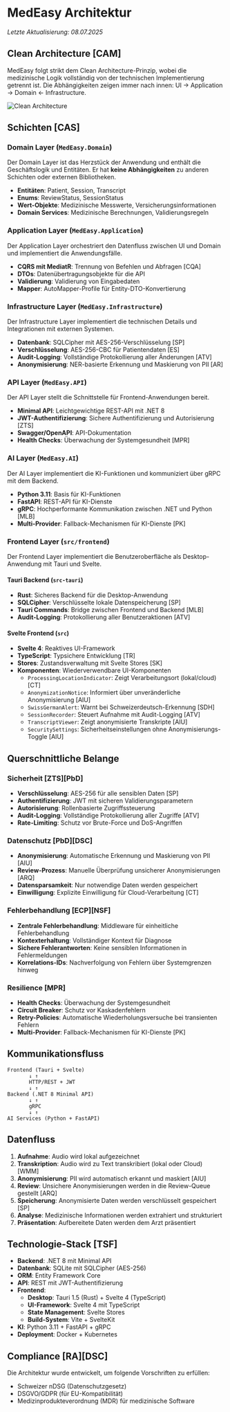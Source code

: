 <!-- „Der Herr, unser Gott, lasse uns freundlich ansehen. Lass unsere Arbeit nicht vergeblich sein – ja, lass gelingen, was wir tun!" Psalm 90,17 -->

# MedEasy Architektur

*Letzte Aktualisierung: 08.07.2025*

## Clean Architecture [CAM]

MedEasy folgt strikt dem Clean Architecture-Prinzip, wobei die medizinische Logik vollständig von der technischen Implementierung getrennt ist. Die Abhängigkeiten zeigen immer nach innen: UI → Application → Domain ← Infrastructure.

![Clean Architecture](https://raw.githubusercontent.com/jasontaylordev/CleanArchitecture/main/docs/imgs/clean-architecture.png)

## Schichten [CAS]

### Domain Layer (`MedEasy.Domain`)

Der Domain Layer ist das Herzstück der Anwendung und enthält die Geschäftslogik und Entitäten. Er hat **keine Abhängigkeiten** zu anderen Schichten oder externen Bibliotheken.

- **Entitäten**: Patient, Session, Transcript
- **Enums**: ReviewStatus, SessionStatus
- **Wert-Objekte**: Medizinische Messwerte, Versicherungsinformationen
- **Domain Services**: Medizinische Berechnungen, Validierungsregeln

### Application Layer (`MedEasy.Application`)

Der Application Layer orchestriert den Datenfluss zwischen UI und Domain und implementiert die Anwendungsfälle.

- **CQRS mit MediatR**: Trennung von Befehlen und Abfragen [CQA]
- **DTOs**: Datenübertragungsobjekte für die API
- **Validierung**: Validierung von Eingabedaten
- **Mapper**: AutoMapper-Profile für Entity-DTO-Konvertierung

### Infrastructure Layer (`MedEasy.Infrastructure`)

Der Infrastructure Layer implementiert die technischen Details und Integrationen mit externen Systemen.

- **Datenbank**: SQLCipher mit AES-256-Verschlüsselung [SP]
- **Verschlüsselung**: AES-256-CBC für Patientendaten [ES]
- **Audit-Logging**: Vollständige Protokollierung aller Änderungen [ATV]
- **Anonymisierung**: NER-basierte Erkennung und Maskierung von PII [AR]

### API Layer (`MedEasy.API`)

Der API Layer stellt die Schnittstelle für Frontend-Anwendungen bereit.

- **Minimal API**: Leichtgewichtige REST-API mit .NET 8
- **JWT-Authentifizierung**: Sichere Authentifizierung und Autorisierung [ZTS]
- **Swagger/OpenAPI**: API-Dokumentation
- **Health Checks**: Überwachung der Systemgesundheit [MPR]

### AI Layer (`MedEasy.AI`)

Der AI Layer implementiert die KI-Funktionen und kommuniziert über gRPC mit dem Backend.

- **Python 3.11**: Basis für KI-Funktionen
- **FastAPI**: REST-API für KI-Dienste
- **gRPC**: Hochperformante Kommunikation zwischen .NET und Python [MLB]
- **Multi-Provider**: Fallback-Mechanismen für KI-Dienste [PK]

### Frontend Layer (`src/frontend`)

Der Frontend Layer implementiert die Benutzeroberfläche als Desktop-Anwendung mit Tauri und Svelte.

#### Tauri Backend (`src-tauri`)

- **Rust**: Sicheres Backend für die Desktop-Anwendung
- **SQLCipher**: Verschlüsselte lokale Datenspeicherung [SP]
- **Tauri Commands**: Bridge zwischen Frontend und Backend [MLB]
- **Audit-Logging**: Protokollierung aller Benutzeraktionen [ATV]

#### Svelte Frontend (`src`)

- **Svelte 4**: Reaktives UI-Framework
- **TypeScript**: Typsichere Entwicklung [TR]
- **Stores**: Zustandsverwaltung mit Svelte Stores [SK]
- **Komponenten**: Wiederverwendbare UI-Komponenten
  - `ProcessingLocationIndicator`: Zeigt Verarbeitungsort (lokal/cloud) [CT]
  - `AnonymizationNotice`: Informiert über unveränderliche Anonymisierung [AIU]
  - `SwissGermanAlert`: Warnt bei Schweizerdeutsch-Erkennung [SDH]
  - `SessionRecorder`: Steuert Aufnahme mit Audit-Logging [ATV]
  - `TranscriptViewer`: Zeigt anonymisierte Transkripte [AIU]
  - `SecuritySettings`: Sicherheitseinstellungen ohne Anonymisierungs-Toggle [AIU]

## Querschnittliche Belange

### Sicherheit [ZTS][PbD]

- **Verschlüsselung**: AES-256 für alle sensiblen Daten [SP]
- **Authentifizierung**: JWT mit sicheren Validierungsparametern
- **Autorisierung**: Rollenbasierte Zugriffssteuerung
- **Audit-Logging**: Vollständige Protokollierung aller Zugriffe [ATV]
- **Rate-Limiting**: Schutz vor Brute-Force und DoS-Angriffen

### Datenschutz [PbD][DSC]

- **Anonymisierung**: Automatische Erkennung und Maskierung von PII [AIU]
- **Review-Prozess**: Manuelle Überprüfung unsicherer Anonymisierungen [ARQ]
- **Datensparsamkeit**: Nur notwendige Daten werden gespeichert
- **Einwilligung**: Explizite Einwilligung für Cloud-Verarbeitung [CT]

### Fehlerbehandlung [ECP][NSF]

- **Zentrale Fehlerbehandlung**: Middleware für einheitliche Fehlerbehandlung
- **Kontexterhaltung**: Vollständiger Kontext für Diagnose
- **Sichere Fehlerantworten**: Keine sensiblen Informationen in Fehlermeldungen
- **Korrelations-IDs**: Nachverfolgung von Fehlern über Systemgrenzen hinweg

### Resilience [MPR]

- **Health Checks**: Überwachung der Systemgesundheit
- **Circuit Breaker**: Schutz vor Kaskadenfehlern
- **Retry-Policies**: Automatische Wiederholungsversuche bei transienten Fehlern
- **Multi-Provider**: Fallback-Mechanismen für KI-Dienste [PK]

## Kommunikationsfluss

```
Frontend (Tauri + Svelte)
       ↓ ↑
       HTTP/REST + JWT
       ↓ ↑
Backend (.NET 8 Minimal API)
       ↓ ↑
       gRPC
       ↓ ↑
AI Services (Python + FastAPI)
```

## Datenfluss

1. **Aufnahme**: Audio wird lokal aufgezeichnet
2. **Transkription**: Audio wird zu Text transkribiert (lokal oder Cloud) [WMM]
3. **Anonymisierung**: PII wird automatisch erkannt und maskiert [AIU]
4. **Review**: Unsichere Anonymisierungen werden in die Review-Queue gestellt [ARQ]
5. **Speicherung**: Anonymisierte Daten werden verschlüsselt gespeichert [SP]
6. **Analyse**: Medizinische Informationen werden extrahiert und strukturiert
7. **Präsentation**: Aufbereitete Daten werden dem Arzt präsentiert

## Technologie-Stack [TSF]

- **Backend**: .NET 8 mit Minimal API
- **Datenbank**: SQLite mit SQLCipher (AES-256)
- **ORM**: Entity Framework Core
- **API**: REST mit JWT-Authentifizierung
- **Frontend**: 
  - **Desktop**: Tauri 1.5 (Rust) + Svelte 4 (TypeScript)
  - **UI-Framework**: Svelte 4 mit TypeScript
  - **State Management**: Svelte Stores
  - **Build-System**: Vite + SvelteKit
- **KI**: Python 3.11 + FastAPI + gRPC
- **Deployment**: Docker + Kubernetes

## Compliance [RA][DSC]

Die Architektur wurde entwickelt, um folgende Vorschriften zu erfüllen:
- Schweizer nDSG (Datenschutzgesetz)
- DSGVO/GDPR (für EU-Kompatibilität)
- Medizinprodukteverordnung (MDR) für medizinische Software
